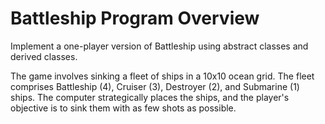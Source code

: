 # Battleship Program Overview

Implement a one-player version of Battleship using abstract classes and derived classes.

The game involves sinking a fleet of ships in a 10x10 ocean grid. The fleet comprises Battleship (4), Cruiser (3), Destroyer (2), and Submarine (1) ships. The computer strategically places the ships, and the player's objective is to sink them with as few shots as possible.
